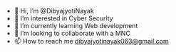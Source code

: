- 👋 Hi, I’m @DibyajyotiNayak
- 👀 I’m interested in Cyber Security
- 🌱 I’m currently learning Web development
- 💞️ I’m looking to collaborate with a MNC
- 📫 How to reach me dibyajyotinayak063@gmail.com

<!---
Dibyajyoti630/Dibyajyoti630 is a ✨ special ✨ repository because its `README.md` (this file) appears on your GitHub profile.
You can click the Preview link to take a look at your changes.
--->
